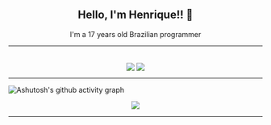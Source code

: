 ### <h2 align=center>Hello, I'm Henrique!! 👋</h2>

<p align=center>I'm a 17 years old Brazilian programmer
<hr>
<br>

<div align=center>
<img align=center src="https://github-readme-stats.vercel.app/api/top-langs/?username=HenriqueArroyo&layout=donut-vertical&theme=dark" />
<img align=center src="https://github-readme-stats.vercel.app/api?username=HenriqueArroyo&show_icons=true&theme=dark" />
</div>


<hr>

![Ashutosh's github activity graph](https://github-readme-activity-graph.vercel.app/graph?username=HenriqueArroyo&custom_title=HISTÓRICO%20DE%20ATIVIDADE&hide_border=true&theme=high-contrast)
<div align=center>
<img align="center" src="https://profile-counter.glitch.me/{HenriqueArroyo}/count.svg" />
</div>
<hr>

<div align=center>


</div>
